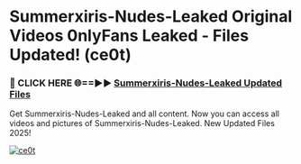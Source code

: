 # Summerxiris-Nudes-Leaked Original Videos 0nlyFans Leaked - Files Updated! (ce0t)

<h3>🔴 CLICK HERE 🌐==►► <a href="https://tinyurl.com/5h6xmrr3" rel="nofollow">Summerxiris-Nudes-Leaked Updated Files</a></h3>

Get Summerxiris-Nudes-Leaked and all content. Now you can access all videos and pictures of Summerxiris-Nudes-Leaked. New Updated Files 2025!

[![ce0t](https://i.imgur.com/KVD873Z.gif)](https://tinyurl.com/5h6xmrr3)
